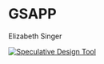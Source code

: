 # GSAPP
Elizabeth Singer

[![Speculative Design Tool](https://img.youtube.com/vi/LjplH2EPfyY/0.jpg)](https://www.youtube.com/watch?v=LjplH2EPfyY "Speculative Design Tool")

